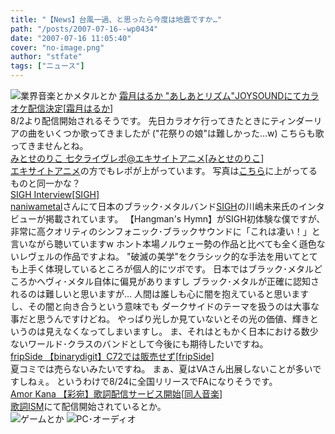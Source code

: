 ```yaml
---
title: "【News】台風一過、と思ったら今度は地震ですか…"
path: "/posts/2007-07-16--wp0434"
date: "2007-07-16 11:05:40"
cover: "no-image.png"
author: "stfate"
tags: ["ニュース"]
---
```


<style type="text/css">
<!--
p {white-space: pre-wrap};
-->
</style>

<img src="http://stfate.net/img/category1.jpg" alt="業界音楽とかメタルとか">
<a class="topics" href="http://joysound.com/ex/search/karaoke/_selSongNo_164503_song.htm" target="_blank">霜月はるか "あしあとリズム"JOYSOUNDにてカラオケ配信決定</a><span class="junre">[<a href="http://shimotsukin.com/" target="_blank">霜月はるか</a>]</span>
<div class="news">8/2より配信開始されるそうです。
先日カラオケ行ってきたときにティンダーリアの曲をいくつか歌ってきましたが
("花祭りの娘"は難しかった…w)
こちらも歌ってきませんとね。</div>
<a class="topics" href="http://blog.excite.co.jp/exanime/6079572" target="_blank">みとせのりこ 七夕ライヴレポ@エキサイトアニメ</a><span class="junre">[<a href="http://www.snowblanc.net/" target="_blank">みとせのりこ</a>]</span>
<div class="news"><a href="http://anime.excite.co.jp/" target="_blank">エキサイトアニメ</a>の方でもレポが上がっています。
写真は<a href="http://www.akibablog.net/archives/2007/07/etc_team_070715.html" target="_blank">こちら</a>に上がってるものと同一かな？</div>
<a class="topics" href="http://naniwamtl.exblog.jp/5804385/" target="_blank">SIGH Interview</a><span class="junre">[<a href="http://sigh.gospel-virus.net/" target="_blank">SIGH</a>]</span>
<div class="news"><a href="http://naniwamtl.exblog.jp/" target="_blank">naniwametal</a>さんにて日本のブラック･メタルバンド<a href="http://sigh.gospel-virus.net/" target="_blank">SIGH</a>の川嶋未来氏のインタビューが掲載されています。
【Hangman's Hymn】がSIGH初体験な僕ですが、非常に高クオリティのシンフォニック･ブラックサウンドに「これは凄い！」と言いながら聴いていますw
ホント本場ノルウェー勢の作品と比べても全く遜色ないレヴェルの作品ですよね。
"破滅の美学"をクラシック的な手法を用いてとても上手く体現しているところが個人的にツボです。
日本ではブラック･メタルどころかヘヴィ･メタル自体に偏見がありますし
ブラック･メタルが正確に認知されるのは難しいと思いますが…
人間は誰しも心に闇を抱えていると思いますし、その闇と向き合うという意味でも
ダークサイドのテーマを扱うのは大事な事だと思うんですけどね。
やっぱり光しか見ていないとその光の価値、輝きというのは見えなくなってしまいますし。
ま、それはともかく日本における数少ないワールド･クラスのバンドとして今後にも期待したいですね。</div>
<a class="topics" href="http://satfrip.exblog.jp/5875623/" target="_blank">fripSide 【binarydigit】C72では販売せず</a><span class="junre">[<a href="http://fripside.net/" target="_blank">fripSide</a>]</span>
<div class="news">夏コミでは売らないみたいですね。
まぁ、夏はVAさん出展しないことが多いですしねぇ。
というわけで8/24に全国リリースでFAになりそうです。</div>
<a class="topics" href="http://amorkana.jp/" target="_blank">Amor Kana 【彩宛】歌詞配信サービス開始</a><span class="junre">[<a href="" target="_blank">同人音楽</a>]</span>
<div class="news"><a href="http://www.kashi-ism.jp/" target="_blank">歌詞ISM</a>にて配信開始されているとか。</div>
<img src="http://stfate.net/img/category2.jpg" alt="ゲームとか">
<img src="http://stfate.net/img/category3.jpg" alt="PC･オーディオ">
